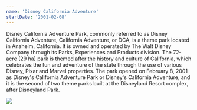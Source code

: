 ```yaml
---
name: 'Disney California Adventure'
startDate: '2001-02-08'
---
```


<p>Disney California Adventure Park, commonly referred to as Disney California Adventure, California Adventure, or DCA, is a theme park located in Anaheim, California. It is owned and operated by The Walt Disney Company through its Parks, Experiences and Products division. The 72-acre (29 ha) park is themed after the history and culture of California, which celebrates the fun and adventure of the state through the use of various Disney, Pixar and Marvel properties. The park opened on February 8, 2001 as Disney's California Adventure Park or Disney's California Adventure, and it is the second of two theme parks built at the Disneyland Resort complex, after Disneyland Park.</p><img src="https://upload.wikimedia.org/wikipedia/commons/e/e6/Pixarpiersunset2019_%28cropped%29.jpg">
